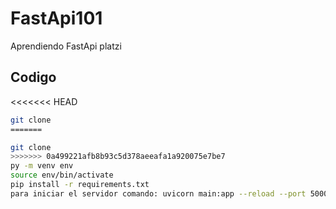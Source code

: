 # FastApi101
Aprendiendo FastApi platzi

## Codigo
<<<<<<< HEAD
```sh
git clone 
=======

git clone
>>>>>>> 0a499221afb8b93c5d378aeeafa1a920075e7be7
py -m venv env 
source env/bin/activate 
pip install -r requirements.txt 
para iniciar el servidor comando: uvicorn main:app --reload --port 5000
``` 